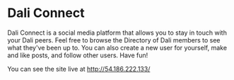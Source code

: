 # Dali Connect

Dali Connect is a social media platform that allows you to stay in touch with your Dali peers. Feel free to browse the Directory of Dali members to see what they've been up to. You can also create a new user for yourself, make and like posts, and follow other users. Have fun!

You can see the site live at http://54.186.222.133/
